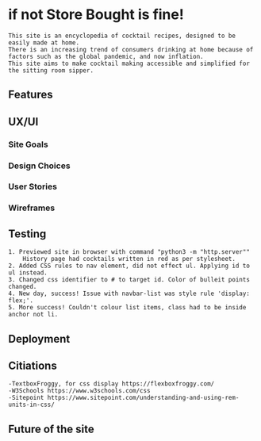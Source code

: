 # if not Store Bought is fine!
    This site is an encyclopedia of cocktail recipes, designed to be easily made at home.
    There is an increasing trend of consumers drinking at home because of factors such as the global pandemic, and now inflation.
    This site aims to make cocktail making accessible and simplified for the sitting room sipper.

## Features

## UX/UI
### Site Goals
### Design Choices
### User Stories
### Wireframes

## Testing
    1. Previewed site in browser with command "python3 -m "http.server""
        History page had cocktails written in red as per stylesheet.
    2. Added CSS rules to nav element, did not effect ul. Applying id to ul instead.
    3. Changed css identifier to # to target id. Color of bulleit points changed.
    4. New day, success! Issue with navbar-list was style rule 'display: flex;'.
    5. More success! Couldn't colour list items, class had to be inside anchor not li.
    
## Deployment

## Citiations
    -TextboxFroggy, for css display https://flexboxfroggy.com/
    -W3Schools https://www.w3schools.com/css
    -Sitepoint https://www.sitepoint.com/understanding-and-using-rem-units-in-css/

## Future of the site